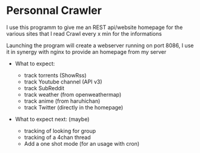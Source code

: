 # Personnal Crawler

I use this programm to give me an REST api/website homepage for the various sites that I read
Crawl every x min for the informations

Launching the program will create a webserver running on port 8086, I use it in synergy
with nginx to provide an homepage from my server

- What to expect:
    - track torrents (ShowRss)
    - track Youtube channel (API v3)
    - track SubReddit 
    - track weather (from openweathermap)
    - track anime (from haruhichan)
    - track Twitter (directly in the homepage)

- What to expect next: (maybe)
    - tracking of looking for group
    - tracking of a 4chan thread
    - Add a one shot mode (for an usage with cron)